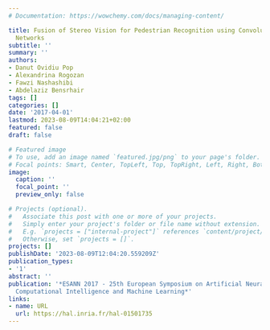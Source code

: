 ```yaml
---
# Documentation: https://wowchemy.com/docs/managing-content/

title: Fusion of Stereo Vision for Pedestrian Recognition using Convolutional Neural
  Networks
subtitle: ''
summary: ''
authors:
- Danut Ovidiu Pop
- Alexandrina Rogozan
- Fawzi Nashashibi
- Abdelaziz Bensrhair
tags: []
categories: []
date: '2017-04-01'
lastmod: 2023-08-09T14:04:21+02:00
featured: false
draft: false

# Featured image
# To use, add an image named `featured.jpg/png` to your page's folder.
# Focal points: Smart, Center, TopLeft, Top, TopRight, Left, Right, BottomLeft, Bottom, BottomRight.
image:
  caption: ''
  focal_point: ''
  preview_only: false

# Projects (optional).
#   Associate this post with one or more of your projects.
#   Simply enter your project's folder or file name without extension.
#   E.g. `projects = ["internal-project"]` references `content/project/deep-learning/index.md`.
#   Otherwise, set `projects = []`.
projects: []
publishDate: '2023-08-09T12:04:20.559209Z'
publication_types:
- '1'
abstract: ''
publication: '*ESANN 2017 - 25th European Symposium on Artificial Neural Networks,
  Computational Intelligence and Machine Learning*'
links:
- name: URL
  url: https://hal.inria.fr/hal-01501735
---
```

